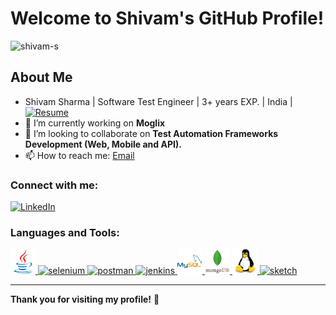 # Welcome to Shivam's GitHub Profile!
<p align="left"> <img src="https://komarev.com/ghpvc/?username=shivam-s&label=Profile%20views&color=0e75b6&style=flat" alt="shivam-s" /> </p>


## About Me


- Shivam Sharma  |  Software Test Engineer  |   3+ years EXP.   |   India  |
[![Resume](https://img.shields.io/badge/Resume-Download-brightgreen?style=flat-square&logo=adobe-acrobat-reader)](https://drive.google.com/drive/folders/1qtITaulcP1kBVjY9bk_Fmcti7qQKGAyV?usp=drive_link)
- 🔭 I’m currently working on **Moglix**
- 👯 I’m looking to collaborate on **Test Automation Frameworks Development (Web, Mobile and API).**
- 📫 How to reach me: [Email](mailto:shivam.sharmass987@gmail.com)


<h3 align="left">Connect with me:</h3>
<p align="left">
  <a href="https://www.linkedin.com/in/your-profile" target="_blank">
    <img src="https://img.shields.io/badge/LinkedIn-%2300A0DC?style=for-the-badge&logo=linkedin&logoColor=white" alt="LinkedIn"/>
  </a>
</p>

<h3 align="left">Languages and Tools:</h3>
<p align="left">
  <a href="https://www.java.com" target="_blank" rel="noreferrer">
    <img src="https://raw.githubusercontent.com/devicons/devicon/master/icons/java/java-original.svg" alt="java" width="40" height="40"/>
  </a>
  <a href="https://www.selenium.dev" target="_blank" rel="noreferrer">
    <img src="https://raw.githubusercontent.com/detain/svg-logos/780f25886640cef088af994181646db2f6b1a3f8/svg/selenium-logo.svg" alt="selenium" width="40" height="40"/>
  </a>
  <a href="https://postman.com" target="_blank" rel="noreferrer">
    <img src="https://www.vectorlogo.zone/logos/getpostman/getpostman-icon.svg" alt="postman" width="40" height="40"/>
  </a>
  <a href="https://www.jenkins.io" target="_blank" rel="noreferrer">
    <img src="https://www.vectorlogo.zone/logos/jenkins/jenkins-icon.svg" alt="jenkins" width="40" height="40"/>
  </a>
  <a href="https://www.mysql.com/" target="_blank" rel="noreferrer">
    <img src="https://raw.githubusercontent.com/devicons/devicon/master/icons/mysql/mysql-original-wordmark.svg" alt="mysql" width="40" height="40"/>
  </a>
  <a href="https://www.mongodb.com/" target="_blank" rel="noreferrer">
    <img src="https://raw.githubusercontent.com/devicons/devicon/master/icons/mongodb/mongodb-original-wordmark.svg" alt="mongodb" width="40" height="40"/>
  </a>
  <a href="https://www.linux.org/" target="_blank" rel="noreferrer">
    <img src="https://raw.githubusercontent.com/devicons/devicon/master/icons/linux/linux-original.svg" alt="linux" width="40" height="40"/>
  </a>
  <a href="https://www.sketch.com/" target="_blank" rel="noreferrer">
    <img src="https://www.vectorlogo.zone/logos/sketchapp/sketchapp-icon.svg" alt="sketch" width="40" height="40"/>
  </a>
</p>

---

**Thank you for visiting my profile!** 🚀
